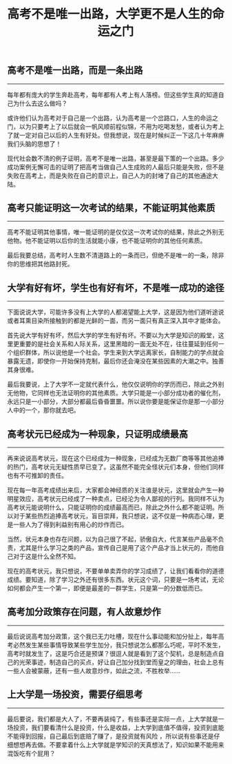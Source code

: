 ﻿---
title: "高考不是唯一出路，大学更不是人生的命运之门"
categories: 
  - 社会
tags:
  - 高考
  - 教育
  - 投资
header:
  overlay_image: /assets/images/高考.jpg
tagline: 社会关于高考的乱象    
---
## 高考不是唯一出路，而是一条出路

---

每年都有庞大的学生奔赴高考，每年都有人考上有人落榜。但这些学生真的知道自己为什么去这么做吗？

或许他们认为高考对于自己是一个出路，认为高考是一个岔路口，人生的命运之门，以为只要考上了以后就会一帆风顺前程似锦，不用为吃喝发愁，或者认为考上了就一定对自己以后的人生有好处。但我想说，现在是时候纠正一下这几十年麻痹我们头脑的思想了！

现代社会数不清的例子证明，高考不是唯一出路，甚至是最下策的一个出路。多少成功案例无懈可击的证明了把高考当做自己人生成败的人最后只能是失败，但不是失败在高考上，而是失败在自己的意识上，自己人为的封堵了自己的其他通途大陆。

## 高考只能证明这一次考试的结果，不能证明其他素质

---

高考不能证明其他事情，唯一能证明的是仅仅这一次考试你的结果，除此之外别无他物。他不能证明以后你的生活就能小康，也不能证明你的其他任何素质。

最后我要总结，高考时人生数不清道路上的一条而已，但绝不是唯一的一条，除非你的思维把其他路封死。

## 大学有好有坏，学生也有好有坏，不是唯一成功的途径

---

下面说说大学，可能许多没有上大学的人都渴望能上大学，这是因为他们道听途说或者耳熏目染所接触到的都是光鲜的一面，而另一面只有真正深入其中才能体会。

首先说大学有好有坏，然后大学的学生有好有坏。不要以为大学是知识的殿堂，这里更重要的是社会关系和人际关系，这里黑暗的一面无处不在，往往蔓延到任何一个组织群体，所以说他是一个社会。学生来到大学远离家长，自制能力的学点就会暴露无遗，即使你一开始保持克制，最后你还会淹没在某些因素的大潮之中。独善其身很难。

最后我要说，上了大学不一定就代表什么，他仅仅说明你的学历而已，除此之外别无他物，它同样也无法证明你的其他素质。大学只能是一小部分成功者的催化剂，永远只是一小部分，大部分都最后昏昏噩噩。所以说你要是能保证你是那一小部分人中的一个，那你就去吧。

## 高考状元已经成为一种现象，只证明成绩最高

---

再来说说高考状元，现在这个已经成为一种现象，已经成为无数厂商等等其他追捧的热门，高考状元无疑性质早已变了。这虽然不能完全怪状元们本身，但他们同样也有不可推卸的责任。

现在每一年高考成绩出来后，大家都会神经质的关注谁是状元，这里就会产生一种明星效应，高考状元已经成了一种卖点，已经沦为令人鄙视的行列。我同样不认为高考状元能说明什么，只能证明你的成绩最高而已，除此之外什么都不能证明。所以对于某些热烈追捧高考状元，盲目崇拜，我只想说，这不仅是一种病态心理，更是一些人为了得到利益别有用心的炒作而已。

当然，状元本身也存在问题，以为自己很了不起，骄傲自大，代言某些产品毫不负责，尤其是什么学习之类的产品，宣传自己是用了这个产品才当上状元的，而他自己对于这是什么全然不知。

现在的高考状元，我只想说，不要单单卖弄你的学习成绩了，让我们看看你的道德成绩。要知道，除了学习之外还有很多东西。状元这个词，只要是一场考试，无论如何都会产生一个第一，即便是最差的一群学生，只是第一的分数低而已。

## 高考加分政策存在问题，有人故意炒作

---

最后说说高考加分政策，这个我已无力吐槽，现在什么事动能和加分扯上，每年高考必然发生某些事情导致某些学生加分，我只想说怎么都那么巧呢，平时不发生，高考时就发生了，这是巧合还是预谋？很逗人就是看到了这个契机，总是制造点自己的光荣事迹，制造自己的买点，好让自己加分找到堂而皇之的理由，社会上总有一些人会被蒙蔽，还有一些人故意炒作，如此之流，不胜枚举……

## 上大学是一场投资，需要仔细思考

---

最后要说，我们都是大人了，不要再装纯了，有些事还是实际一点，上大学就是一场投资，我们要看清什么是投资，什么是收益，上大学到底值不值得，投资到底能不能得到回报，自己最后到底赔了赚了，是投资就有风险 ，所以说有些事还是仔细想想再去做。不要拿着什么上大学就是学知识的天真想法了，知识如果不能用来混饭吃有个屁用？
